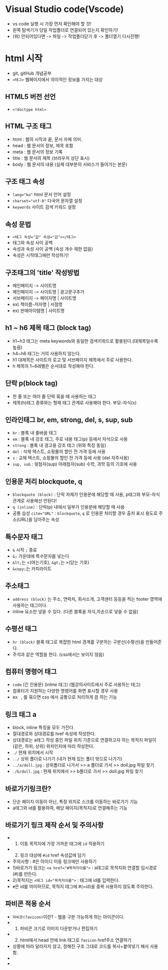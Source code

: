 # Visual Studio code(Vscode)
* vs code 실행 시 가장 먼저 확인해야 할 것!
* 왼쪽 탐색기가 당일 작업폴더로 연결되어 있는지 확인하기!
* (위) 안되어있다면 -> 파일 -> 작업폴더닫기 후 -> 폴더열기 다시진행!
# html 시작
* git, gitHub 개념공부
* `<태그>` 웹페이지에서 의미적인 정보를 가지는 대상
## HTML5 버전 선언
* `<!doctype html>`
## HTML 구조 태그
* html : 웹의 시작과 끝, 문서 자체 의미.
* head : 웹 문서의 정보, 제목 포함
* meta : 웹 문서의 정보 기록
* title : 웹 문서의 제목 (브라우저 상단 표시)
* body : 웹 문서의 내용 (실제 대부분의 서비스가 들어가는 본문)
## 구조 태그 속성
* `lang="ko"` html 문서 언어 설정
* `charset="utf-8"` 다국어 문자열 설정
* `keywords` 사이트 검색 키워드 설정
## 속성 문법
* `<태그 속성="값" 속성="값"></태그>`
* 태그와 속성 사이 공백
* 속성과 속성 사이 공백 (속성 개수 제한 없음)
* 속성은 시작태그에만 작성하기!
## 구조태그의 'title' 작성방법
* 메인페이지 -> 사이트명
* 메인페이지 -> 사이트명 | 광고문구추가
* 서브페이지 -> 페이지명 | 사이트명
* ex) 책이름-저자명 | 서점명
* ex) 판매아이템명 | 사이트명
## h1 ~ h6 제목 태그 (block tag)
* h1~h3 태그는 meta keywords와 동일한 검색키워드로 활용된다.(대제목일수록 높음)
* h4~h6 태그는 거의 사용하지 않는다.
* h1 대제목은 사이트의 로고 및 서브페이지 제목에서 주로 사용한다.
* h 제목의 1~6레벨은 순서대로 작성해야 한다.
## 단락 p(block tag)
* 한 줄 또는 여러 줄 단락 묶을 때 사용하는 태그
* 제목(h)태그 종류와는 형제 태그 관계로 사용해야 한다. 부모-자식(x)
## 인라인태그 br, em, strong, del, s, sup, sub 
* `br` : 블록 내 줄바꿈 태그
* `em` : 블록 내 강조 태그, 주로 내용 태그(p) 등에서 자식으로 사용
* `strong` : 블록 내 경고용 강조 태그 (위와 특징 동일)
* `del` : 삭제 텍스트, 쇼핑몰의 할인 전 가격 등에 사용
* `s` : 교체 텍스트, 쇼핑몰의 할인 전 가격 등에 사용 (del 자주사용)
* `sup, sub` : 윗첨자(sup) 아래첨자(sub) 수학, 과학 등의 기호에 사용
## 인용문 처리 blockquote, q
* `blockquote (block)` : 단락 자체가 인용문에 해당할 때 사용, p태그와 부모-자식 관계로 사용해선 안된다!
* `q (inline)` : 단락(p) 내에서 일부가 인용문에 해당할 때 사용
* 공통 습성 `cite="URL"` : `blockquote`, `q` 로 인용문 처리할 경우 출처 표시 용도로 주소(URL)을 담아주는 속성
## 특수문자 태그
* `&` 시작 `;` 종료
* `&;` 가운데에 특수문자를 넣는다
* `&lt;`는 <(여는기호), `&gt;`는 >(닫는 기호)
* `&copy;`는 카피라이트
## 주소태그
* `address (block)` 는 주소, 연락처, 회사소개, 고객센터 등등을 적는 footer 영역에 사용하는 태그이다.
* inline 요소만 넣을 수 있다. (다른 블록을 자식,자손으로 넣을 수 없음)
## 수평선 태그
* `hr (block)` 블록 태그로 복잡한 html 경계를 구분하는 구분선(수평선)을 만들어준다.
* 주석과 같은 역할을 한다. (css에서는 보이지 않음)
## 컴퓨터 명령어 태그
* `code` (긴 인용문) (inline 태그) (웹강의사이트에서 주로 사용하는 태그)
* 컴퓨터가 지원하는 다양한 명령어를 화면 표시할 경우 사용
* ex ` `, 를 묶으면 css 에서 공통으로 처리하게 끔 하는 기능
## 링크 태그 a
* block, inline 특징을 모두 가진다.
* 절대경로와 상대경로를 href 속성에 작성한다.
* 상대경로는 a태그 작성 중인 파일 위치 기준으로 연결하고자 하는 목적지 파일이 (같은, 하위, 상위) 위치인지에 따라 작성한다.
* `./` 현재 위치에서 시작
* `../` 상위 폴더로 나가기 (내가 현재 있는 폴더 밖으로 나가기)
* `../a/doll.jpg` : 상위폴더로 나가서 >> a 폴더로 가서 >> doll.jpg 파일 찾기
* `./b/doll.jpg` : 현재 위치에서 >> b폴더로 가서 >> doll.jpg 파일 찾기
## 바로가기링크란?
* 단순 페이지 이동이 아닌, 특정 위치로 스크롤 이동하는 바로가기 기능
* a태그와 id를 활용하여, 해당 페이지(목적지)로 연결해주는 기능
## 바로가기 링크 제작 순서 및 주의사항
* 1. 이동 목적지에 가장 가까운 태그에 `id` 적용하기
* 2. 링크 대상에 `#id` href 속성값에 담기
* 주의사항 : #은 아이디 이동 링크에만 사용하기
* 1)바로가기 링크는 `<a href="#목적지이름">` : a태그로 목적지와 연결할 임시경로(#)를 만든다.
* 2)목적지는 `<태그 id="목적지이름">` : 태그에 id를 입력한다.
* `#`은 id를 의미하므로, 목적지 태그에 #(=id)을 중복 사용하지 않도록 주의한다.
## 파비콘 적용 순서
* `파비콘(favicon)`이란? - 웹을 구분 가능하게 하는 아이콘이다.
* 1. 파비콘 크기로 이미지 다운받거나 편집하기
* 2. html에서 head 안에 link 태그로 `favicon` href주소 연결하기
* 상황에 따라 달라지지 않고, 정해진 구조 그대로 코드를 복사+붙여넣기 해서 사용함.
* <link rel="shortcut icon" href="파비콘파일" type="image/x-icon">
* <link rel="icon" href="파비콘파일" type="image/x-icon">